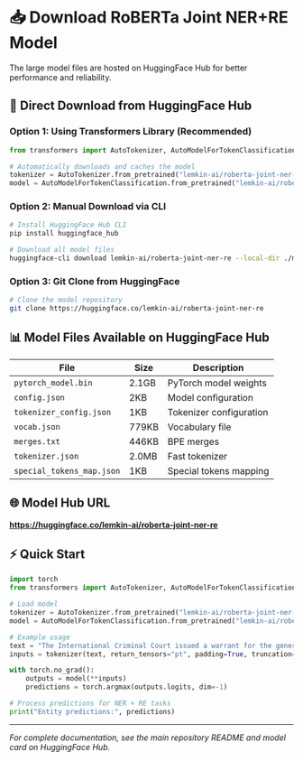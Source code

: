 # 📥 Download RoBERTa Joint NER+RE Model

The large model files are hosted on HuggingFace Hub for better performance and reliability.

## 🤗 Direct Download from HuggingFace Hub

### Option 1: Using Transformers Library (Recommended)
```python
from transformers import AutoTokenizer, AutoModelForTokenClassification

# Automatically downloads and caches the model
tokenizer = AutoTokenizer.from_pretrained("lemkin-ai/roberta-joint-ner-re")
model = AutoModelForTokenClassification.from_pretrained("lemkin-ai/roberta-joint-ner-re")
```

### Option 2: Manual Download via CLI
```bash
# Install HuggingFace Hub CLI
pip install huggingface_hub

# Download all model files
huggingface-cli download lemkin-ai/roberta-joint-ner-re --local-dir ./models/roberta-joint-ner-re/
```

### Option 3: Git Clone from HuggingFace
```bash
# Clone the model repository
git clone https://huggingface.co/lemkin-ai/roberta-joint-ner-re
```

## 📊 Model Files Available on HuggingFace Hub

| File | Size | Description |
|------|------|-------------|
| `pytorch_model.bin` | 2.1GB | PyTorch model weights |
| `config.json` | 2KB | Model configuration |
| `tokenizer_config.json` | 1KB | Tokenizer configuration |
| `vocab.json` | 779KB | Vocabulary file |
| `merges.txt` | 446KB | BPE merges |
| `tokenizer.json` | 2.0MB | Fast tokenizer |
| `special_tokens_map.json` | 1KB | Special tokens mapping |

## 🌐 Model Hub URL
**https://huggingface.co/lemkin-ai/roberta-joint-ner-re**

## ⚡ Quick Start
```python
import torch
from transformers import AutoTokenizer, AutoModelForTokenClassification

# Load model
tokenizer = AutoTokenizer.from_pretrained("lemkin-ai/roberta-joint-ner-re")
model = AutoModelForTokenClassification.from_pretrained("lemkin-ai/roberta-joint-ner-re")

# Example usage
text = "The International Criminal Court issued a warrant for the general's arrest."
inputs = tokenizer(text, return_tensors="pt", padding=True, truncation=True)

with torch.no_grad():
    outputs = model(**inputs)
    predictions = torch.argmax(outputs.logits, dim=-1)

# Process predictions for NER + RE tasks
print("Entity predictions:", predictions)
```

---
*For complete documentation, see the main repository README and model card on HuggingFace Hub.* 